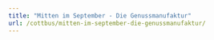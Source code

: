```yaml
---
title: "Mitten im September - Die Genussmanufaktur"
url: /cottbus/mitten-im-september-die-genussmanufaktur/
---
```


